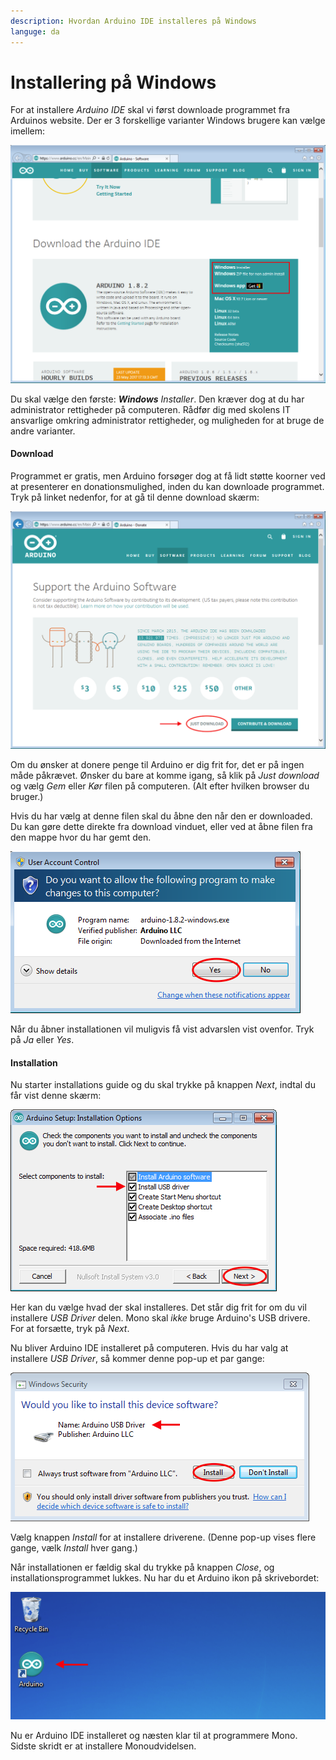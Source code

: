 ```yaml
---
description: Hvordan Arduino IDE installeres på Windows
languge: da
---
```


# Installering på Windows

For at installere *Arduino IDE* skal vi først downloade programmet fra Arduinos website. Der er 3 forskellige varianter Windows brugere kan vælge imellem:

![Vælg en Arduino-installationvariant](win-install/arduino-package-select-win.png)

Du skal vælge den første: _**Windows** Installer_. Den kræver dog at du har administrator rettigheder på computeren. Rådfør dig med skolens IT ansvarlige omkring administrator rettigheder, og muligheden for at bruge de andre varianter.

#### Download

Programmet er gratis, men Arduino forsøger dog at få lidt støtte koorner ved at presenterer en donationsmulighed, inden du kan downloade programmet. Tryk på linket nedenfor, for at gå til denne download skærm:

![Doner og Download](win-install/arduino-donation-win.png "Frivillig mulighed for at donere til Arduino")

Om du ønsker at donere penge til Arduino er dig frit for, det er på ingen måde påkrævet. Ønsker du bare at komme igang, så klik på *Just download* og vælg *Gem* eller *Kør* filen på computeren. (Alt efter hvilken browser du bruger.)

Hvis du har vælg at denne filen skal du åbne den når den er downloaded. Du kan gøre dette direkte fra download vinduet, eller ved at åbne filen fra den mappe hvor du har gemt den.

![Kør installationsfilen](win-install/UAC-arduino-installer.png)

Når du åbner installationen vil muligvis få vist advarslen vist ovenfor. Tryk på *Ja* eller *Yes*.

#### Installation

Nu starter installations guide og du skal trykke på knappen *Next*, indtal du får vist denne skærm:

![Vælg installations komponenter](win-install/install-usb.png)

Her kan du vælge hvad der skal installeres. Det står dig frit for om du vil installere *USB Driver* delen. Mono skal *ikke* bruge Arduino's USB drivere. For at forsætte, tryk på *Next*.

Nu bliver Arduino IDE installeret på computeren. Hvis du har valg at installere *USB Driver*, så kommer denne pop-up et par gange:

![Accetper USB driver installation](win-install/UAC-usb-driver.png)

Vælg knappen *Install* for at installere driverene. (Denne pop-up vises flere gange, vælk *Install* hver gang.)

Når installationen er fældig skal du trykke på knappen *Close*, og installationsprogrammet lukkes. Nu har du et Arduino ikon på skrivebordet:

![Arduino på Skrivebord](win-install/arduino-desktop-icon.png)

Nu er Arduino IDE installeret og næsten klar til at programmere Mono. Sidste skridt er at installere Monoudvidelsen. 